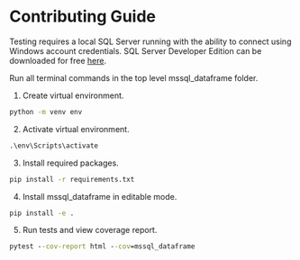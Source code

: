 # Contributing Guide

Testing requires a local SQL Server running with the ability to connect using Windows account credentials. SQL Server Developer Edition can be downloaded for free [here](https://www.microsoft.com/en-us/sql-server/sql-server-downloads).

Run all terminal commands in the top level mssql_dataframe folder. 

1. Create virtual environment.
``` cmd
python -m venv env
```

2. Activate virtual environment.
``` cmd
.\env\Scripts\activate
```

3. Install required packages.
``` cmd
pip install -r requirements.txt
```

4. Install mssql_dataframe in editable mode.
``` cmd
pip install -e .
```

5. Run tests and view coverage report.
``` cmd
pytest --cov-report html --cov=mssql_dataframe
```
